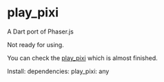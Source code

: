 play_pixi
=========
A Dart port of Phaser.js


Not ready for using.

You can check the [play_pixi][1] which is almost finished.

Install:
dependencies:
  play_pixi: any


[1]: https://github.com/playif/play_pixi